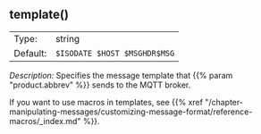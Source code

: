 ---
---
<!-- DISCLAIMER: This file is based on the syslog-ng Open Source Edition documentation https://github.com/balabit/syslog-ng-ose-guides/commit/2f4a52ee61d1ea9ad27cb4f3168b95408fddfdf2 and is used under the terms of The syslog-ng Open Source Edition Documentation License. The file has been modified by Axoflow. -->

## template()

|          |                                |
| -------- | ------------------------------ |
| Type:    | string                         |
| Default: | `$ISODATE $HOST $MSGHDR$MSG` |

*Description:* Specifies the message template that {{% param "product.abbrev" %}} sends to the MQTT broker.

If you want to use macros in templates, see {{% xref "/chapter-manipulating-messages/customizing-message-format/reference-macros/_index.md" %}}.

